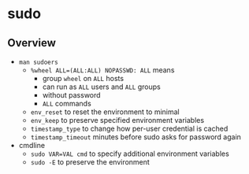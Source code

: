 sudo
====

## Overview

- `man sudoers`
  - `%wheel ALL=(ALL:ALL) NOPASSWD: ALL` means
    - group `wheel` on `ALL` hosts
    - can run as `ALL` users and `ALL` groups
    - without password
    - `ALL` commands
  - `env_reset` to reset the environment to minimal
  - `env_keep` to preserve specified environment variables
  - `timestamp_type` to change how per-user credential is cached
  - `timestamp_timeout` minutes before sudo asks for password again
- cmdline
  - `sudo VAR=VAL cmd` to specify additional environment variables
  - `sudo -E` to preserve the environment
